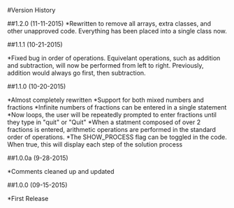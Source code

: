 #Version History

##1.2.0 (11-11-2015)
*Rewritten to remove all arrays, extra classes, and other unapproved code. Everything has been placed into a single class now.

##1.1.1 (10-21-2015)

*Fixed bug in order of operations. Equivelant operations, such as addition and subtraction, will now be performed from left to right. Previously, addition would always go first, then subtraction.

##1.1.0 (10-20-2015)

*Almost completely rewritten
*Support for both mixed numbers and fractions
*Infinite numbers of fractions can be entered in a single statement
*Now loops, the user will be repeatedly prompted to enter fractions until they type in "quit" or "Quit"
*When a statment composed of over 2 fractions is entered, arithmetic operations are performed in the standard order of operations.
*The SHOW_PROCESS flag can be toggled in the code. When true, this will display each step of the solution process

##1.0.0a (9-28-2015)

*Comments cleaned up and updated

##1.0.0 (09-15-2015)

*First Release


